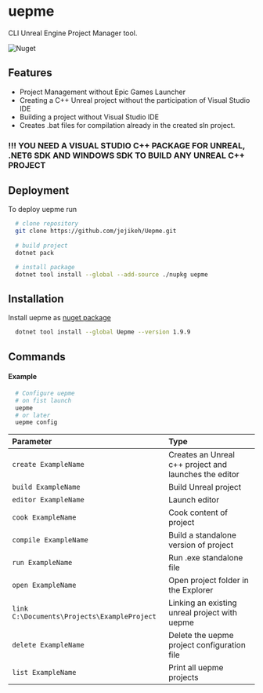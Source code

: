 
# uepme

CLI Unreal Engine Project Manager tool.

![Nuget](https://img.shields.io/nuget/v/Uepme?color=g&label=nuget&logo=nuget&style=plastic)

## Features

- Project Management without Epic Games Launcher
- Creating a С++ Unreal project without the participation of Visual Studio IDE
- Building a project without Visual Studio IDE
- Creates .bat files for compilation already in the created sln project.

### !!! YOU NEED A VISUAL STUDIO C++ PACKAGE FOR UNREAL, .NET6 SDK AND WINDOWS SDK TO BUILD ANY UNREAL C++ PROJECT 

## Deployment

To deploy uepme run

```bash
  # clone repository
  git clone https://github.com/jejikeh/Uepme.git
  
  # build project
  dotnet pack

  # install package
  dotnet tool install --global --add-source ./nupkg uepme
```


## Installation

Install uepme as [nuget package](https://www.nuget.org/packages/Uepme)

```bash
  dotnet tool install --global Uepme --version 1.9.9
```
    
## Commands

#### Example

```bash
  # Configure uepme
  # on fist launch
  uepme
  # or later
  uepme config
```

| Parameter | Type |
| :-------- |:------------------------- |
| `create ExampleName` |  Creates an Unreal c++ project and launches the editor |
| `build ExampleName` | Build Unreal project  |
| `editor ExampleName` | Launch editor  |
| `cook ExampleName` | Cook content of project  |
| `compile ExampleName` | Build a standalone version of project  |
| `run ExampleName` | Run .exe standalone file   |
| `open ExampleName` | Open project folder in the Explorer   |
| `link C:\Documents\Projects\ExampleProject` | Linking an existing unreal project with uepme |
| `delete ExampleName` | Delete the uepme project configuration file |
| `list ExampleName` | Print all uepme projects |
